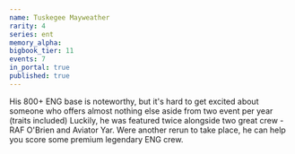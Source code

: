```yaml
---
name: Tuskegee Mayweather
rarity: 4
series: ent
memory_alpha:
bigbook_tier: 11
events: 7
in_portal: true
published: true
---
```


His 800+ ENG base is noteworthy, but it's hard to get excited about someone who offers almost nothing else aside from two event per year (traits included) Luckily, he was featured twice alongside two great crew - RAF O'Brien and Aviator Yar. Were another rerun to take place, he can help you score some premium legendary ENG crew.
